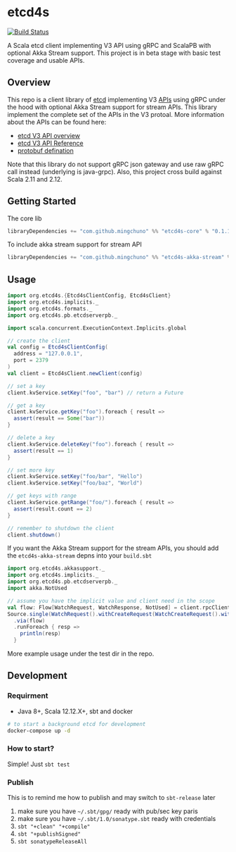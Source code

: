 # etcd4s

[![Build Status](https://travis-ci.org/mingchuno/etcd4s.svg?branch=master)](https://travis-ci.org/mingchuno/etcd4s)

A Scala etcd client implementing V3 API using gRPC and ScalaPB with optional Akka Stream support. This project is in beta stage with basic test coverage and usable APIs.

## Overview

This repo is a client library of [etcd](https://coreos.com/etcd/) implementing V3 [APIs](https://coreos.com/etcd/docs/latest/learning/api.html) using gRPC under the hood with optional Akka Stream support for stream APIs. This library implement the complete set of the APIs in the V3 protoal. More information about the APIs can be found here:

* [etcd V3 API overview](https://coreos.com/etcd/docs/latest/learning/api.html)
* [etcd V3 API Reference](https://coreos.com/etcd/docs/latest/dev-guide/api_reference_v3.html)
* [protobuf defination](https://github.com/mingchuno/etcd4s/tree/master/etcd4s-core/src/main/protobuf)

Note that this library do not support gRPC json gateway and use raw gRPC call instead (underlying is java-grpc). Also, this project cross build against Scala 2.11 and 2.12.

## Getting Started

The core lib

```scala
libraryDependencies += "com.github.mingchuno" %% "etcd4s-core" % "0.1.10"
```

To include akka stream support for stream API

```scala
libraryDependencies += "com.github.mingchuno" %% "etcd4s-akka-stream" % "0.1.10"
```

## Usage

```scala
import org.etcd4s.{Etcd4sClientConfig, Etcd4sClient}
import org.etcd4s.implicits._
import org.etcd4s.formats._
import org.etcd4s.pb.etcdserverpb._

import scala.concurrent.ExecutionContext.Implicits.global

// create the client
val config = Etcd4sClientConfig(
  address = "127.0.0.1",
  port = 2379
)
val client = Etcd4sClient.newClient(config)

// set a key
client.kvService.setKey("foo", "bar") // return a Future

// get a key
client.kvService.getKey("foo").foreach { result =>
  assert(result == Some("bar"))
}

// delete a key
client.kvService.deleteKey("foo").foreach { result =>
  assert(result == 1)
}

// set more key
client.kvService.setKey("foo/bar", "Hello")
client.kvService.setKey("foo/baz", "World")

// get keys with range
client.kvService.getRange("foo/").foreach { result =>
  assert(result.count == 2)
}

// remember to shutdown the client
client.shutdown()
```

If you want the Akka Stream support for the stream APIs, you should add the `etcd4s-akka-stream` depns into your `build.sbt`

```scala
import org.etcd4s.akkasupport._
import org.etcd4s.implicits._
import org.etcd4s.pb.etcdserverpb._
import akka.NotUsed

// assume you have the implicit value and client need in the scope
val flow: Flow[WatchRequest, WatchResponse, NotUsed] = client.rpcClient.watchRpc.watchFlow
Source.single(WatchRequest().withCreateRequest(WatchCreateRequest().withKey("foo")))
  .via(flow)
  .runForeach { resp =>
    println(resp)
  }
```

More example usage under the test dir in the repo.

## Development

### Requirment

* Java 8+, Scala 12.12.X+, sbt and docker

```bash
# to start a background etcd for development
docker-compose up -d
```

### How to start?

Simple! Just `sbt test`

### Publish

This is to remind me how to publish and may switch to `sbt-release` later

1. make sure you have `~/.sbt/gpg/` ready with pub/sec key paris
2. make sure you have `~/.sbt/1.0/sonatype.sbt` ready with credentials
3. `sbt "+clean" "+compile"`
4. `sbt "+publishSigned"`
5. `sbt sonatypeReleaseAll`
